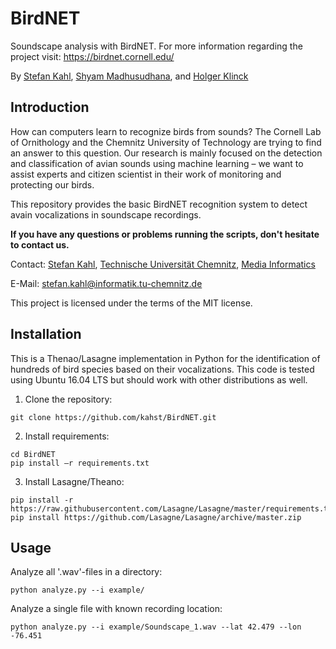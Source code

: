# BirdNET
Soundscape analysis with BirdNET. For more information regarding the project visit: https://birdnet.cornell.edu/

By [Stefan Kahl](https://github.com/kahst), [Shyam Madhusudhana](https://www.birds.cornell.edu/brp/shyam-madhusudhana/), and [Holger Klinck](https://www.birds.cornell.edu/brp/holger-klinck/)

## Introduction
How can computers learn to recognize birds from sounds? The Cornell Lab of Ornithology and the Chemnitz University of Technology are trying to find an answer to this question. Our research is mainly focused on the detection and classification of avian sounds using machine learning – we want to assist experts and citizen scientist in their work of monitoring and protecting our birds.

This repository provides the basic BirdNET recognition system to detect avain vocalizations in soundscape recordings.

<b>If you have any questions or problems running the scripts, don't hesitate to contact us.</b>

Contact:  [Stefan Kahl](https://github.com/kahst), [Technische Universität Chemnitz](https://www.tu-chemnitz.de/index.html.en), [Media Informatics](https://www.tu-chemnitz.de/informatik/Medieninformatik/index.php.en)

E-Mail: stefan.kahl@informatik.tu-chemnitz.de

This project is licensed under the terms of the MIT license.

## Installation
This is a Thenao/Lasagne implementation in Python for the identification of hundreds of bird species based on their vocalizations. This code is tested using Ubuntu 16.04 LTS but should work with other distributions as well.

1. Clone the repository:

```
git clone https://github.com/kahst/BirdNET.git
```

2. Install requirements:

```
cd BirdNET
pip install –r requirements.txt
```

3. Install Lasagne/Theano:

```
pip install -r https://raw.githubusercontent.com/Lasagne/Lasagne/master/requirements.txt
pip install https://github.com/Lasagne/Lasagne/archive/master.zip
```

## Usage

Analyze all '.wav'-files in a directory:

```
python analyze.py --i example/
```

Analyze a single file with known recording location:

```
python analyze.py --i example/Soundscape_1.wav --lat 42.479 --lon -76.451
```
